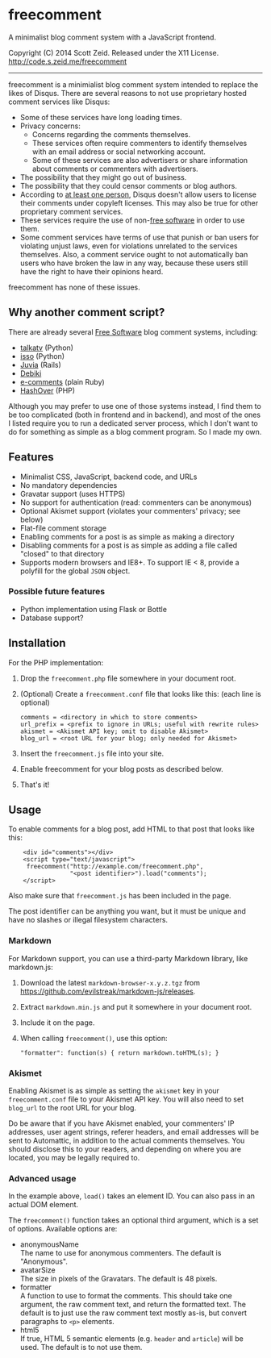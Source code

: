 freecomment
===========

A minimalist blog comment system with a JavaScript frontend.

Copyright (C) 2014 Scott Zeid.  Released under the X11 License.  
http://code.s.zeid.me/freecomment

* * * * *

freecomment is a minimialist blog comment system intended to replace
the likes of Disqus.  There are several reasons to not use proprietary
hosted comment services like Disqus:

* Some of these services have long loading times.
* Privacy concerns:
  * Concerns regarding the comments themselves.
  * These services often require commenters to identify themselves
    with an email address or social networking account.
  * Some of these services are also advertisers or share information
    about comments or commenters with advertisers.
* The possibility that they might go out of business.
* The possibility that they could censor comments or blog authors.
* According to [at least one person][tildehash], Disqus doesn't allow
  users to license their comments under copyleft licenses.  This may
  also be true for other proprietary comment services.
* These services require the use of non-[free software][free-sw] in
  order to use them.
* Some comment services have terms of use that punish or ban users for
  violating unjust laws, even for violations unrelated to the services
  themselves.  Also, a comment service ought to not automatically ban
  users who have broken the law in any way, because these users still
  have the right to have their opinions heard.

[tildehash]: http://tildehash.com/?article=why-im-reinventing-disqus
[free-sw]:   https://gnu.org/philosophy/free-sw.html

freecomment has none of these issues.

Why another comment script?
---------------------------

There are already several [Free Software][free-sw] blog comment systems,
including:

* [talkatv](https://github.com/talkatv/talkatv) (Python)
* [isso](https://github.com/posativ/isso/) (Python)
* [Juvia](https://github.com/phusion/juvia) (Rails)
* [Debiki](http://www.debiki.com/)
* [e-comments](https://github.com/skx/e-comments/) (plain Ruby)
* [HashOver](http://www.tildehash.com/?article=why-im-reinventing-disqus) (PHP)

Although you may prefer to use one of those systems instead, I find them
to be too complicated (both in frontend and in backend), and most of the
ones I listed require you to run a dedicated server process, which I don't
want to do for something as simple as a blog comment program.  So I made
my own.

Features
--------

* Minimalist CSS, JavaScript, backend code, and URLs
* No mandatory dependencies
* Gravatar support (uses HTTPS)
* No support for authentication (read:  commenters can be anonymous)
* Optional Akismet support (violates your commenters' privacy; see below)
* Flat-file comment storage
* Enabling comments for a post is as simple as making a directory
* Disabling comments for a post is as simple as adding a file called
  "closed" to that directory
* Supports modern browsers and IE8+.  To support IE < 8, provide a
  polyfill for the global `JSON` object.

### Possible future features

* Python implementation using Flask or Bottle
* Database support?

Installation
------------

For the PHP implementation:

1.  Drop the `freecomment.php` file somewhere in your document root.
2.  (Optional) Create a `freecomment.conf` file that looks like this:
    (each line is optional)
    
        comments = <directory in which to store comments>
        url_prefix = <prefix to ignore in URLs; useful with rewrite rules>
        akismet = <Akismet API key; omit to disable Akismet>
        blog_url = <root URL for your blog; only needed for Akismet>
    
3.  Insert the `freecomment.js` file into your site.
4.  Enable freecomment for your blog posts as described below.
5.  That's it!

Usage
-----

To enable comments for a blog post, add HTML to that post that looks
like this:
    
        <div id="comments"></div>
        <script type="text/javascript">
         freecomment("http://example.com/freecomment.php",
                     "<post identifier>").load("comments");
        </script>

Also make sure that `freecomment.js` has been included in the page.

The post identifier can be anything you want, but it must be unique
and have no slashes or illegal filesystem characters.

### Markdown

For Markdown support, you can use a third-party Markdown library,
like markdown.js:

1.  Download the latest `markdown-browser-x.y.z.tgz` from
    <https://github.com/evilstreak/markdown-js/releases>.
2.  Extract `markdown.min.js` and put it somewhere in your document
    root.
3.  Include it on the page.
4.  When calling `freecomment()`, use this option:
    
        "formatter": function(s) { return markdown.toHTML(s); }

### Akismet

Enabling Akismet is as simple as setting the `akismet` key in your
`freecomment.conf` file to your Akismet API key.  You will also
need to set `blog_url` to the root URL for your blog.

Do be aware that if you have Akismet enabled, your commenters' IP
addresses, user agent strings, referer headers, and email addresses
will be sent to Automattic, in addition to the actual comments
themselves.  You should disclose this to your readers, and depending
on where you are located, you may be legally required to.

### Advanced usage

In the example above, `load()` takes an element ID.  You can also
pass in an actual DOM element.

The `freecomment()` function takes an optional third argument,
which is a set of options.  Available options are:

* anonymousName  
  The name to use for anonymous commenters.  The default is "Anonymous".
* avatarSize  
  The size in pixels of the Gravatars.  The default is 48 pixels.
* formatter  
  A function to use to format the comments.  This should take one
  argument, the raw comment text, and return the formatted text.
  The default is to just use the raw comment text mostly as-is, but
  convert paragraphs to `<p>` elements.
* html5  
  If true, HTML 5 semantic elements (e.g. `header` and `article`) will
  be used.  The default is to not use them.
